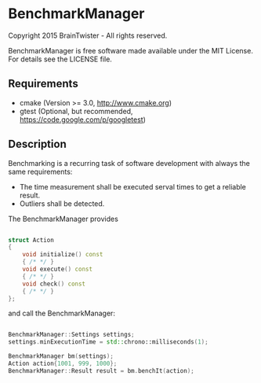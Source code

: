 BenchmarkManager
================

Copyright 2015 BrainTwister - All rights reserved.

BenchmarkManager is free software made available under the MIT License. For details see the LICENSE file.

Requirements
------------

- cmake (Version >= 3.0, http://www.cmake.org)
- gtest (Optional, but recommended, https://code.google.com/p/googletest)

Description
-----------

Benchmarking is a recurring task of software development with always the same requirements:

- The time measurement shall be executed serval times to get a reliable result.
- Outliers shall be detected.

The BenchmarkManager provides 

``` C++

struct Action
{
    void initialize() const
    { /* */ }
    void execute() const
    { /* */ }
    void check() const
    { /* */ }
};

```

and call the BenchmarkManager:

``` C++

BenchmarkManager::Settings settings;
settings.minExecutionTime = std::chrono::milliseconds(1);

BenchmarkManager bm(settings);
Action action{1001, 999, 1000};
BenchmarkManager::Result result = bm.benchIt(action);

```
